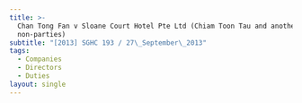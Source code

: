 ```yaml
---
title: >-
  Chan Tong Fan v Sloane Court Hotel Pte Ltd (Chiam Toon Tau and another,
  non-parties)
subtitle: "[2013] SGHC 193 / 27\_September\_2013"
tags:
  - Companies
  - Directors
  - Duties
layout: single
---
```


